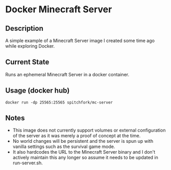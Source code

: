 # Docker Minecraft Server

## Description
A simple example of a Minecraft Server image I created some time ago while exploring Docker.

## Current State
Runs an ephemeral Minecraft Server in a docker container.

## Usage (docker hub)
`docker run -dp 25565:25565 spitchfork/mc-server`

## Notes
- This image does not currently support volumes or external configuration of the server as it was merely a proof of concept at the time.  
- No world changes will be persistent and the server is spun up with vanilla settings such as the survival game mode.  
- It also hardcodes the URL to the Minecraft Server binary and I don't actively maintain this any longer so assume it needs to be updated in run-server.sh.
